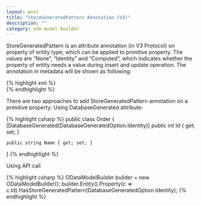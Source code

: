 ```yaml
---
layout: post
title: "StoreGeneratedPattern Annotation (V3)"
description: ""
category: edm model builder
---
```


StoreGeneratedPattern is an attribute annotation (in V3 Protocol) on property of entity type, which can be applied to primitive property. The values are “None”, “Identity” and “Computed”, which indicates whether the property of entity needs a value during insert and update operation. The annotation in metadata will be shown as following:

{% highlight xml %}
<EntityType Name="Order">
    <Key>
        <PropertyRef Name="Id" />
    </Key>
    <Property Name="Id" Type="Edm.Int32" Nullable="false" annotation:StoreGeneratedPattern="Identity" />
    <Property Name="Name" Type="Edm.String" Nullable="false" />  
</EntityType>
{% endhighlight %}

There are two approaches to add StoreGeneratedPattern annotation on a primitive property:
Using DatabaseGenerated attribute:

{% highlight csharp %}
public class Order
{
    [DatabaseGenerated(DatabaseGeneratedOption.Identity)]
    public int Id { get; set; }

    public string Name { get; set; }
}
{% endhighlight %}

Using API call

{% highlight csharp %}
ODataModelBuilder builder = new ODataModelBuilder();
builder.Entity<Order>().Property(c => c.Id).HasStoreGeneratedPattern(DatabaseGeneratedOption.Identity);
{% endhighlight %}
